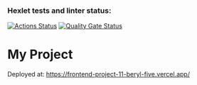 ### Hexlet tests and linter status:
[![Actions Status](https://github.com/wispard1/frontend-project-11/actions/workflows/hexlet-check.yml/badge.svg)](https://github.com/wispard1/frontend-project-11/actions)
[![Quality Gate Status](https://sonarcloud.io/api/project_badges/measure?project=wispard1_frontend-project-11&metric=alert_status)](https://sonarcloud.io/summary/new_code?id=wispard1_frontend-project-11)

# My Project
Deployed at: https://frontend-project-11-beryl-five.vercel.app/